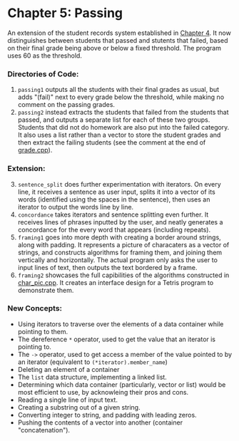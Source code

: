 # Chapter 5: Passing

An extension of the student records system established in [Chapter 4](../04_Records). It now distinguishes between students that passed and stutents that failed, based on their final grade being above or below a fixed threshold. The program uses 60 as the threshold.

### Directories of Code:
1) `passing1` outputs all the students with their final grades as usual, but adds "(fail)" next to every grade below the threshold, while making no comment on the passing grades.
2) `passing2` instead extracts the students that failed from the students that passed, and outputs a separate list for each of these two groups. Students that did not do homework are also put into the failed category. It also uses a list rather than a vector to store the student grades and then extract the failing students (see the comment at the end of [grade.cpp](passing2/grade.cpp)).
### Extension:
3) `sentence_split` does further experimentation with iterators. On every line, it receives a sentence as user input, splits it into a vector of its words (identified using the spaces in the sentence), then uses an iterator to output the words line by line.
4) `concordance` takes iterators and sentence splitting even further. It receives lines of phrases inputted by the user, and neatly generates a concordance for the every word that appears (including repeats).
5) `framing1` goes into more depth with creating a border around strings, along with padding. It represents a picture of characaters as a vector of strings, and constructs algorithms for framing them, and joining them vertically and horizontally. The actual program only asks the user to input lines of text, then outputs the text bordered by a frame.
6) `framing2` showcases the full capibilities of the algorithms constructed in [char_pic.cpp](framing1/char_pic.cpp). It creates an interface design for a Tetris program to demonstrate them.
### New Concepts:
* Using iterators to traverse over the elements of a data container while pointing to them.
* The dereference `*` operator, used to get the value that an iterator is pointing to.
* The `->` operator, used to get access a member of the value pointed to by an iterator (equivalent to `(*iterator).member_name`)
* Deleting an element of a container
* The `list` data structure, implementing a linked list.
* Determining which data container (particularly, vector or list) would be most efficient to use, by acknowleing their pros and cons.
* Reading a single line of input text.
* Creating a substring out of a given string.
* Converting integer to string, and padding with leading zeros.
* Pushing the contents of a vector into another (container "concatenation").
